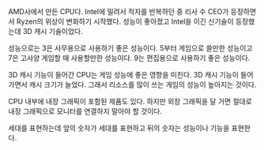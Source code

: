 AMD사에서 만든 CPU다.
Intel에 밀려서 적자를 반복하던 중 리사 수 CEO가 등장하면서
Ryzen의 위상이 변화하기 시작했다.
성능이 좋아졌고 Intel을 이긴 신기술이 등장했는데
3D 캐시 기술이었다.

성능으로는
3은 사무용으로 사용하기 좋은 성능이다.
5부터 게임으로 쓸만한 성능이고
7은 고사양 게임할 때 사용할만한 성능이다.
9는 편집용으로 사용하기 좋은 성능이다.

3D 캐시 기능이 들어간 CPU는 게임 성능에 좋은 영향을 미친다.
3D 캐시 기능이 들어가면서 캐시 크기가 늘었다.
그래서 리소스를 많이 쓰는 게임의 성능이 높아지는 것이다.

CPU 내부에 내장 그래픽이 포함된 제품도 있다.
하지만 외장 그래픽을 달 거면 절대로 내장 그래픽으로 모니터를 연결하지 말아야 할 것이다.

세대를 표현하는데 앞의 숫자가 세대를 표현하고
뒤의 숫자는 성능이나 기능을 표현한다.